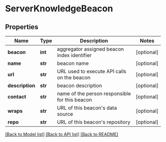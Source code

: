 # ServerKnowledgeBeacon

## Properties
Name | Type | Description | Notes
------------ | ------------- | ------------- | -------------
**beacon** | **int** | aggregator assigned beacon index identifier  | [optional] 
**name** | **str** | beacon name  | [optional] 
**url** | **str** | URL used to execute API calls on the beacon  | [optional] 
**description** | **str** | beacon description  | [optional] 
**contact** | **str** | name of the person responsible for this beacon  | [optional] 
**wraps** | **str** | URL of this beacon&#39;s data source  | [optional] 
**repo** | **str** | URL of this beacon&#39;s repository  | [optional] 

[[Back to Model list]](../README.md#documentation-for-models) [[Back to API list]](../README.md#documentation-for-api-endpoints) [[Back to README]](../README.md)


